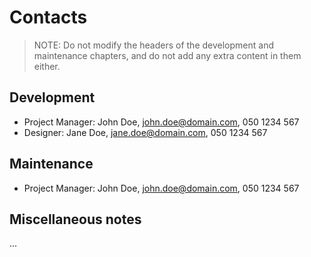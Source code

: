 # Contacts

> NOTE: Do not modify the headers of the development and maintenance chapters, and do not add any extra content in them either.

## Development

* Project Manager: John Doe, john.doe@domain.com, 050 1234 567
* Designer: Jane Doe, jane.doe@domain.com, 050 1234 567

## Maintenance

* Project Manager: John Doe, john.doe@domain.com, 050 1234 567

## Miscellaneous notes

...
